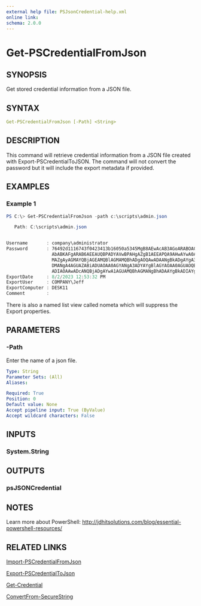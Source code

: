 ```yaml
---
external help file: PSJsonCredential-help.xml
online link:
schema: 2.0.0
---
```


# Get-PSCredentialFromJson

## SYNOPSIS

Get stored credential information from a JSON file.

## SYNTAX

```yaml
Get-PSCredentialFromJson [-Path] <String>
```

## DESCRIPTION

This command will retrieve credential information from a JSON file created with Export-PSCredentialToJSON. The command will not convert the password but it will include the export metadata if provided.

## EXAMPLES

### Example 1

```powershell
PS C:\> Get-PSCredentialFromJson -path c:\scripts\admin.json

   Path: C:\scripts\admin.json


Username       : company\administrator
Password       : 76492d1116743f0423413b16050a5345MgB8AEwAcAB3AGoARABOAGk
                 AbABKAFgARAB6AEEAUQBPADYAVwBPAHgAZgB1AEEAPQA9AHwAYwA0AG
                 MAZgAyAGMAYQBjAGEAMQBlAGMAMQBhADgAOQAwADAANgBkADgAYgA3A
                 DMANgA4AGUAZABiADUAOAA0AGYANgA3ADYAYgBlAGYAOAA0AGUAOQBl
                 ADIAOAAwADcANQBjADgAYwA1AGUAMQBhAGMANgBhADAAYgBkADIAYgA=
ExportDate     : 8/2/2023 12:53:32 PM
ExportUser     : COMPANY\Jeff
ExportComputer : DESK11
Comment        :
```

There is also a named list view called nometa which will suppress the Export properties.

## PARAMETERS

### -Path

Enter the name of a json file.

```yaml
Type: String
Parameter Sets: (All)
Aliases:

Required: True
Position: 0
Default value: None
Accept pipeline input: True (ByValue)
Accept wildcard characters: False
```

## INPUTS

### System.String

## OUTPUTS

### psJSONCredential

## NOTES

Learn more about PowerShell: http://jdhitsolutions.com/blog/essential-powershell-resources/

## RELATED LINKS

[Import-PSCredentialFromJson](Import-PSCredentialFromJson.md)

[Export-PSCredentialToJson](Export-PSCredentialtoJson.md)

[Get-Credential]()

[ConvertFrom-SecureString]()
